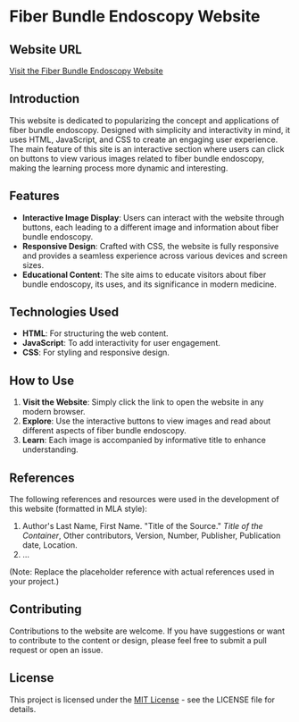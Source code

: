 # Fiber Bundle Endoscopy Website

## Website URL
[Visit the Fiber Bundle Endoscopy Website](https://anyupay.github.io/fiber-bundle-endoscopy/)

## Introduction

This website is dedicated to popularizing the concept and applications of fiber bundle endoscopy. Designed with simplicity and interactivity in mind, it uses HTML, JavaScript, and CSS to create an engaging user experience. The main feature of this site is an interactive section where users can click on buttons to view various images related to fiber bundle endoscopy, making the learning process more dynamic and interesting.

## Features

- **Interactive Image Display**: Users can interact with the website through buttons, each leading to a different image and information about fiber bundle endoscopy.
- **Responsive Design**: Crafted with CSS, the website is fully responsive and provides a seamless experience across various devices and screen sizes.
- **Educational Content**: The site aims to educate visitors about fiber bundle endoscopy, its uses, and its significance in modern medicine.

## Technologies Used

- **HTML**: For structuring the web content.
- **JavaScript**: To add interactivity for user engagement.
- **CSS**: For styling and responsive design.

## How to Use

1. **Visit the Website**: Simply click the link to open the website in any modern browser.
2. **Explore**: Use the interactive buttons to view images and read about different aspects of fiber bundle endoscopy.
3. **Learn**: Each image is accompanied by informative title to enhance understanding.

## References

The following references and resources were used in the development of this website (formatted in MLA style):

1. Author's Last Name, First Name. "Title of the Source." *Title of the Container*, Other contributors, Version, Number, Publisher, Publication date, Location.
2. ...

(Note: Replace the placeholder reference with actual references used in your project.)

## Contributing

Contributions to the website are welcome. If you have suggestions or want to contribute to the content or design, please feel free to submit a pull request or open an issue.

## License

This project is licensed under the [MIT License](LICENSE) - see the LICENSE file for details.
